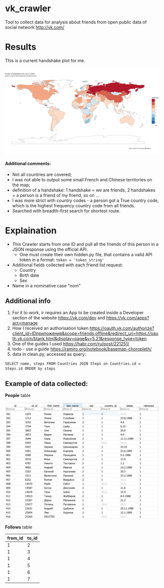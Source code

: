 # vk_crawler
Tool to collect data for analysis about friends from open public data of social network http://vk.com/


# Results
This is a current handshake plot for me.

![Handshake_image](img/handshakes.png)

#### Additional comments:
* Not all countries are covered;
* I was not able to output some small French and Chinese territories on the map;
* definition of a handshake: 1 handshake = we are friends, 2 handshakes = a person is a friend of my friend, so on ...
* I was more strict with country codes - a person got a True country code, which is the highest frequency 
country code from all friends.
* Searched with breadth-first search for shortest route.

# Explaination
* This Crawler starts from one ID and pull all the friends of this person in a JSON response using the official API.
    * One must create their own hidden.py file, that contains a valid API token in a format:
    `token = 'token_string' `
* Additional fields collected with each friend list request:
    * Country
    * Birth date
    * Sex
* Name in a nominative case "nom"
 
## Additional info 
1. For it to work, ir requires an App to be created inside a Developer section of the website https://vk.com/dev and https://vk.com/apps?act=manage
2. How I received an authorisation token  https://oauth.vk.com/authorize?client_id=IDприложения&scope=friends,offline&redirect_uri=https://oauth.vk.com/blank.html&display=page&v=5.21&response_type=token
3. One of the guides I used  https://habr.com/ru/post/221251/
4. todo - use a guide https://ramiro.org/notebook/basemap-choropleth/
5. data in clean.py, accessed as query:

```
SELECT name, steps FROM Countries JOIN Steps on Countries.id = Steps.id ORDER by steps
```

## Example of data collected:
**People** table

![People_table](img/people.PNG)

**Follows** table

from_id | to_id
------------ | -------------
1 | 2
1 | 3
1 | 4
1 | 5
1 | 6
1 | 7
